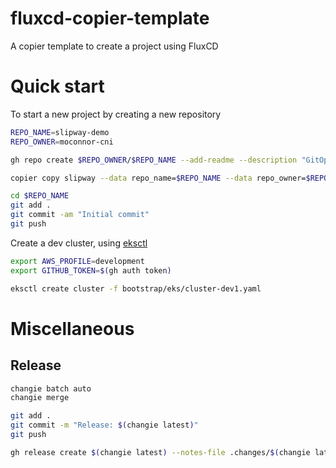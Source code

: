 # fluxcd-copier-template

A copier template to create a project using FluxCD

# Quick start

To start a new project by creating a new repository

```bash
REPO_NAME=slipway-demo
REPO_OWNER=moconnor-cni

gh repo create $REPO_OWNER/$REPO_NAME --add-readme --description "GitOps repository using slipway template" --private --clone

copier copy slipway --data repo_name=$REPO_NAME --data repo_owner=$REPO_OWNER $REPO_NAME

cd $REPO_NAME
git add .
git commit -am "Initial commit"
git push
```

Create a dev cluster, using [eksctl](https://eksctl.io/)

```bash
export AWS_PROFILE=development
export GITHUB_TOKEN=$(gh auth token)

eksctl create cluster -f bootstrap/eks/cluster-dev1.yaml
```

# Miscellaneous

## Release

```bash
changie batch auto
changie merge

git add .
git commit -m "Release: $(changie latest)"
git push

gh release create $(changie latest) --notes-file .changes/$(changie latest).md
```
